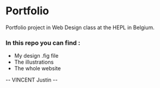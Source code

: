 # Portfolio

Portfolio project in Web Design class at the HEPL in Belgium.

### In this repo you can find :

- My design .fig file
- The illustrations
- The whole website

-- VINCENT Justin --






